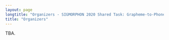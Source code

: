 ```yaml
---
layout: page
longtitle: "Organizers - SIGMORPHON 2020 Shared Task: Grapheme-to-Phoneme and Unsupervised Induction of Morphology"
title: "Organizers"
---
```


TBA.
